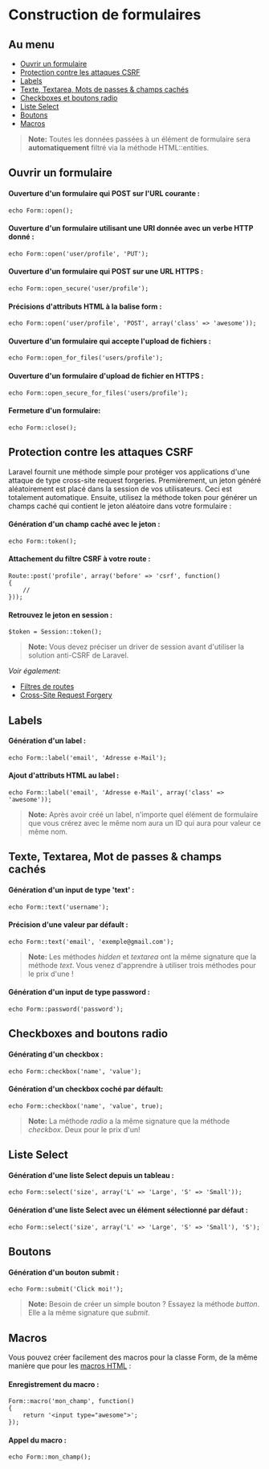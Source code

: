 # Construction de formulaires

## Au menu

- [Ouvrir un formulaire](#opening-a-form)
- [Protection contre les attaques CSRF](#csrf-protection)
- [Labels](#labels)
- [Texte, Textarea, Mots de passes & champs cachés](#text)
- [Checkboxes et boutons radio](#checkboxes-and-radio-buttons)
- [Liste Select](#drop-down-lists)
- [Boutons](#buttons)
- [Macros](#custom-macros)

> **Note:** Toutes les données passées à un élément de formulaire sera **automatiquement** filtré via la méthode HTML::entities.

<a name="opening-a-form"></a>
## Ouvrir un formulaire

#### Ouverture d'un formulaire qui POST sur l'URL courante :

    echo Form::open();

#### Ouverture d'un formulaire utilisant une URI donnée avec un verbe HTTP donné :

    echo Form::open('user/profile', 'PUT');

#### Ouverture d'un formulaire qui POST sur une URL HTTPS :

    echo Form::open_secure('user/profile');

#### Précisions d'attributs HTML à la balise form :

    echo Form::open('user/profile', 'POST', array('class' => 'awesome'));

#### Ouverture d'un formulaire qui accepte l'upload de fichiers :

    echo Form::open_for_files('users/profile');

#### Ouverture d'un formulaire d'upload de fichier en HTTPS :

    echo Form::open_secure_for_files('users/profile');

#### Fermeture d'un formulaire:

    echo Form::close();

<a name="csrf-protection"></a>
## Protection contre les attaques CSRF

Laravel fournit une méthode simple pour protéger vos applications d'une attaque de type cross-site request forgeries. Premièrement, un jeton généré aléatoirement est placé dans la session de vos utilisateurs. Ceci est totalement automatique. Ensuite, utilisez la méthode token pour générer un champs caché qui contient le jeton aléatoire dans votre formulaire :

#### Génération d'un champ caché avec le jeton :

    echo Form::token();

#### Attachement du filtre CSRF à votre route :

    Route::post('profile', array('before' => 'csrf', function()
    {
        //
    }));

#### Retrouvez le jeton en session :

    $token = Session::token();

> **Note:** Vous devez préciser un driver de session avant d'utiliser la solution anti-CSRF de Laravel.

*Voir également:*

- [Filtres de routes](/docs/3/routes#filters)
- [Cross-Site Request Forgery](http://fr.wikipedia.org/wiki/Cross-site_request_forgery)

<a name="labels"></a>
## Labels

#### Génération d'un label :

    echo Form::label('email', 'Adresse e-Mail');

#### Ajout d'attributs HTML au label :

    echo Form::label('email', 'Adresse e-Mail', array('class' => 'awesome'));

> **Note:** Après avoir créé un label, n'importe quel élément de formulaire que vous crérez avec le même nom aura un ID qui aura pour valeur ce même nom.

<a name="text"></a>
## Texte, Textarea, Mot de passes & champs cachés

#### Génération d'un input de type 'text' :

    echo Form::text('username');

#### Précision d'une valeur par défault :

    echo Form::text('email', 'exemple@gmail.com');

> **Note:** Les méthodes *hidden* et *textarea* ont la même signature que la méthode *text*. Vous venez d'apprendre à utiliser trois méthodes pour le prix d'une !

#### Génération d'un input de type password :

    echo Form::password('password');

<a name="checkboxes-and-radio-buttons"></a>
## Checkboxes and boutons radio

#### Générating d'un checkbox :

    echo Form::checkbox('name', 'value');

#### Génération d'un checkbox coché par défault:

    echo Form::checkbox('name', 'value', true);

> **Note:** La méthode *radio* a la même signature que la méthode *checkbox*. Deux pour le prix d'un!

<a name="drop-down-lists"></a>
## Liste Select

#### Génération d'une liste Select depuis un tableau :

    echo Form::select('size', array('L' => 'Large', 'S' => 'Small'));

#### Génération d'une liste Select avec un élément sélectionné par défaut :

    echo Form::select('size', array('L' => 'Large', 'S' => 'Small'), 'S');

<a name="buttons"></a>
## Boutons

#### Génération d'un bouton submit :

    echo Form::submit('Click moi!');

> **Note:** Besoin de créer un simple bouton ? Essayez la méthode *button*. Elle a la même signature que *submit*.

<a name="custom-macros"></a>
## Macros

Vous pouvez créer facilement des macros pour la classe Form, de la même manière que pour les [macros HTML](/docs/3/vues/html#custom-macros) :

#### Enregistrement du macro :

    Form::macro('mon_champ', function()
    {
        return '<input type="awesome">';
    });

#### Appel du macro :

    echo Form::mon_champ();
